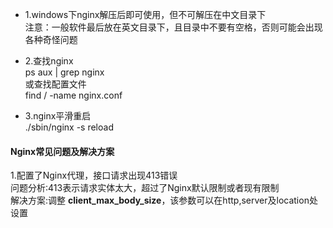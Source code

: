 + 1.windows下nginx解压后即可使用，但不可解压在中文目录下  
注意：一般软件最后放在英文目录下，且目录中不要有空格，否则可能会出现各种奇怪问题 
 
+ 2.查找nginx  
ps aux | grep nginx  
或查找配置文件  
find / -name nginx.conf  

+ 3.nginx平滑重启  
./sbin/nginx -s reload

#### Nginx常见问题及解决方案
1.配置了Nginx代理，接口请求出现413错误  
问题分析:413表示请求实体太大，超过了Nginx默认限制或者现有限制  
解决方案:调整 **client_max_body_size**，该参数可以在http,server及location处设置

